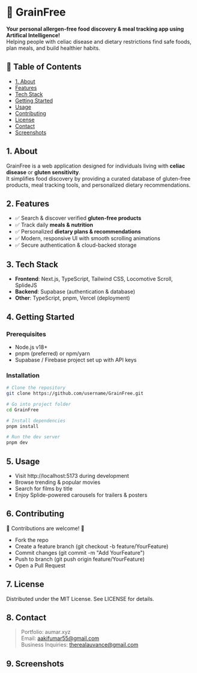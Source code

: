 # 🌾 GrainFree  

**Your personal allergen-free food discovery & meal tracking app using Artifical Intelligence!**  
Helping people with celiac disease and dietary restrictions find safe foods, plan meals, and build healthier habits.  

## 📖 Table of Contents
- [1. About](#about)
- [Features](#features)
- [Tech Stack](#tech-stack)
- [Getting Started](#getting-started)
- [Usage](#usage)
- [Contributing](#contributing)
- [License](#license)
- [Contact](#contact)
- [Screenshots](#screenshots)

## 1. About
GrainFree is a web application designed for individuals living with **celiac disease** or **gluten sensitivity**.  
It simplifies food discovery by providing a curated database of gluten-free products, meal tracking tools, and personalized dietary recommendations.  

## 2. Features
- ✅ Search & discover verified **gluten-free products**  
- ✅ Track daily **meals & nutrition**  
- ✅ Personalized **dietary plans & recommendations**  
- ✅ Modern, responsive UI with smooth scrolling animations  
- ✅ Secure authentication & cloud-backed storage  

## 3. Tech Stack
- **Frontend**: Next.js, TypeScript, Tailwind CSS, Locomotive Scroll, SplideJS  
- **Backend**: Supabase (authentication & database)  
- **Other**: TypeScript, pnpm, Vercel (deployment)

## 4. Getting Started

### Prerequisites
- Node.js v18+  
- pnpm (preferred) or npm/yarn  
- Supabase / Firebase project set up with API keys  

### Installation
```bash
# Clone the repository
git clone https://github.com/username/GrainFree.git

# Go into project folder
cd GrainFree

# Install dependencies
pnpm install

# Run the dev server
pnpm dev
```

## 5. Usage

- Visit http://localhost:5173 during development
- Browse trending & popular movies
- Search for films by title
- Enjoy Splide-powered carousels for trailers & posters

## 6. Contributing

👑 Contributions are welcome! 👑

- Fork the repo
- Create a feature branch (git checkout -b feature/YourFeature)
- Commit changes (git commit -m "Add YourFeature")
- Push to branch (git push origin feature/YourFeature)
- Open a Pull Request

## 7. License
Distributed under the MIT License. See LICENSE for details.

## 8. Contact
> Portfolio: aumar.xyz <br>
> Email: aakifumar55@gmail.com  <br>
> Business Inquiries: therealauvance@gmail.com

## 9. Screenshots
